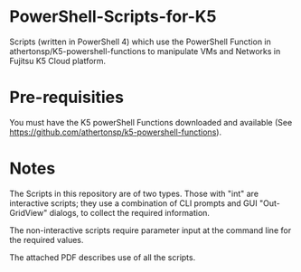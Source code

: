 # PowerShell-Scripts-for-K5

Scripts (written in PowerShell 4) which use the PowerShell Function in athertonsp/K5-powershell-functions to manipulate VMs and Networks in Fujitsu K5 Cloud platform.

# Pre-requisities

You must have the K5 powerShell Functions downloaded and available (See https://github.com/athertonsp/k5-powershell-functions).

# Notes

The Scripts in this repository are of two types. Those with "int" are interactive scripts; they use a combination of CLI prompts and GUI "Out-GridView" dialogs, to collect the required information.

The non-interactive scripts require parameter input at the command line for the required values. 

The attached PDF describes use of all the scripts.

